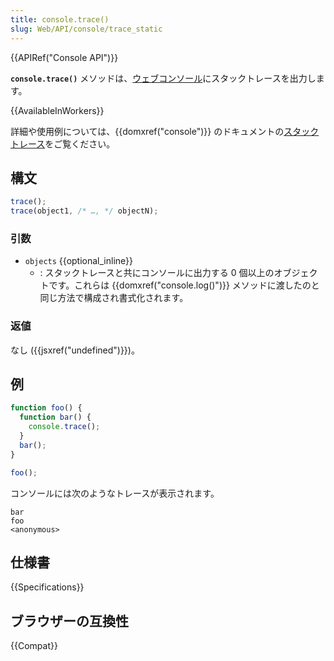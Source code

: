 ```yaml
---
title: console.trace()
slug: Web/API/console/trace_static
---
```


{{APIRef("Console API")}}

**`console.trace()`** メソッドは、[ウェブコンソール](https://firefox-source-docs.mozilla.org/devtools-user/web_console/index.html)にスタックトレースを出力します。

{{AvailableInWorkers}}

詳細や使用例については、{{domxref("console")}} のドキュメントの[スタックトレース](/ja/docs/Web/API/console#スタックトレース)をご覧ください。

## 構文

```js
trace();
trace(object1, /* …, */ objectN);
```

### 引数

- `objects` {{optional_inline}}
  - : スタックトレースと共にコンソールに出力する 0 個以上のオブジェクトです。これらは {{domxref("console.log()")}} メソッドに渡したのと同じ方法で構成され書式化されます。

### 返値

なし ({{jsxref("undefined")}})。

## 例

```js
function foo() {
  function bar() {
    console.trace();
  }
  bar();
}

foo();
```

コンソールには次のようなトレースが表示されます。

```
bar
foo
<anonymous>
```

## 仕様書

{{Specifications}}

## ブラウザーの互換性

{{Compat}}
